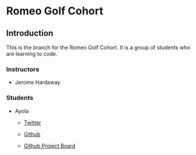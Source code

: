 # Romeo Golf Cohort

## Introduction

This is the branch for the Romeo Golf Cohort. It is a group of students who are learning to code.

### Instructors

- Jerome Hardaway

### Students

- Ayola

  - [Twitter](https://twitter.com/ayola_uyaphi)

  - [Github](https://github.com/AyolaM)

  - [Github Project Board](https://github.com/users/AyolaM/projects/1)
